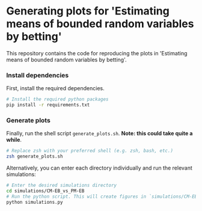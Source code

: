 # Generating plots for 'Estimating means of bounded random variables by betting'

This repository contains the code for reproducing the plots in 'Estimating means of bounded random variables by betting'.

### Install dependencies
First, install the required dependencies.

```zsh
# Install the required python packages
pip install -r requirements.txt
```

### Generate plots 

Finally, run the shell script `generate_plots.sh`. **Note: this could take quite a while**.
```zsh
# Replace zsh with your preferred shell (e.g. zsh, bash, etc.)
zsh generate_plots.sh
```

Alternatively, you can enter each directory individually and run the relevant simulations:

```zsh
# Enter the desired simulations directory
cd simulations/CM-EB_vs_PM-EB
# Run the python script. This will create figures in `simulations/CM-EB_vs_PM-EB/figures/`.
python simulations.py
```


